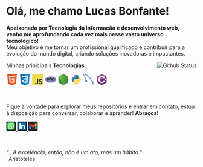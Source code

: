 <h1>Olá, me chamo Lucas Bonfante!</h1>

**Apaixonado por Tecnologia da Informação e desenvolvimento web, venho me aprofundando cada vez mais nesse vasto universo tecnológico!**<br>
Meu objetivo é me tornar um profissional qualificado e contribuir para a evolução do mundo digital, criando soluções inovadoras e impactantes.

<img align='right' src="https://github-readme-stats.vercel.app/api?username=bonfantelucas&show_icons=true&border_color=002333&title_color=FFFFFF&text_color=FFFFFF&icon_color=159A9C&bg_color=002333&cache_seconds=2300" alt="Github Status">

Minhas prinicipais **Tecnologias**:
<p align="left">
  <img src="https://raw.githubusercontent.com/devicons/devicon/master/icons/html5/html5-original.svg" alt="HTML5" width="30" height="30"/>
  <img src="https://raw.githubusercontent.com/devicons/devicon/master/icons/css3/css3-original.svg" alt="CSS3" width="30" height="30"/>
  <img src="https://raw.githubusercontent.com/devicons/devicon/master/icons/javascript/javascript-original.svg" alt="JavaScript" width="30" height="30"/>
  <img src="https://raw.githubusercontent.com/devicons/devicon/master/icons/php/php-original.svg" alt="PHP" width="30" height="30"/>
  <img src="https://raw.githubusercontent.com/devicons/devicon/master/icons/nodejs/nodejs-original.svg" alt="Node.js" width="30" height="30"/>
  <img src="https://raw.githubusercontent.com/devicons/devicon/master/icons/python/python-original.svg" alt="Python" width="30" height="30"/>
  <img src="https://raw.githubusercontent.com/devicons/devicon/master/icons/mysql/mysql-original.svg" alt="MySQL" width="30" height="30"/>
  <img src="https://raw.githubusercontent.com/devicons/devicon/master/icons/csharp/csharp-original.svg" alt="C#" width="30" height="30"/>
</p>
<br>

Fique à vontade para explorar meus repositórios e entrar em contato, estou à disposição para conversar, colaborar e aprender! **Abraços!**
<p align="left">
  <a href="https://wa.me/5514991053123">
    <img alt="Whatsapp" height="25" width="25" src="https://github.com/gui-bus/TechIcons/blob/main/Dark/Whatsapp.svg">
  </a>
  <a href="[Link]">
    <img alt="Linkedin" height="25" width="25" src="https://github.com/gui-bus/TechIcons/blob/main/Dark/Linkedin.svg">
  </a>
  <a href="mailto:lucas.bonfante.jau@gmail.com">
    <img alt="Gmail" height="25" width="25" src="https://github.com/gui-bus/TechIcons/blob/main/Dark/Gmail.svg">
  </a>
</p>

<br>

*"...A excelência, então, não é um ato, mas um hábito."*
<br>  -Aristóteles 
